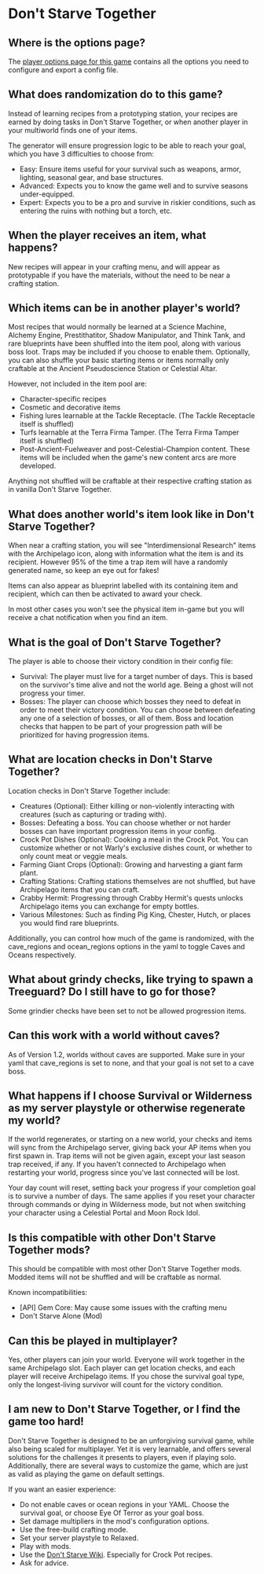 # Don't Starve Together

## Where is the options page?

The [player options page for this game](../player-options) contains all the options you need to configure and export a
config file.

## What does randomization do to this game?

Instead of learning recipes from a prototyping station, your recipes are earned by doing tasks in Don't Starve Together,
or when another player in your multiworld finds one of your items.

The generator will ensure progression logic to be able to reach your goal, which you have 3 difficulties to choose from:
- Easy: Ensure items useful for your survival such as weapons, armor, lighting, seasonal gear, and base structures.
- Advanced: Expects you to know the game well and to survive seasons under-equipped.
- Expert: Expects you to be a pro and survive in riskier conditions, such as entering the ruins with nothing but a torch, etc.

## When the player receives an item, what happens?

New recipes will appear in your crafting menu, and will appear as prototypable if you have the materials, without the need
to be near a crafting station.

## Which items can be in another player's world?

Most recipes that would normally be learned at a Science Machine, Alchemy Engine, Prestithatitor, Shadow Manipulator, and
Think Tank, and rare blueprints have been shuffled into the item pool, along with various boss loot. Traps may be included
if you choose to enable them. Optionally, you can also shuffle your basic starting items or items normally only craftable
at the Ancient Pseudoscience Station or Celestial Altar.

However, not included in the item pool are:
- Character-specific recipes
- Cosmetic and decorative items
- Fishing lures learnable at the Tackle Receptacle. (The Tackle Receptacle itself is shuffled)
- Turfs learnable at the Terra Firma Tamper. (The Terra Firma Tamper itself is shuffled)
- Post-Ancient-Fuelweaver and post-Celestial-Champion content. These items will be included when the game's new content arcs are more developed.

Anything not shuffled will be craftable at their respective crafting station as in vanilla Don't Starve Together.

## What does another world's item look like in Don't Starve Together?

When near a crafting station, you will see "Interdimensional Research" items with the Archipelago icon, along with information
what the item is and its recipient. However 95% of the time a trap item will have a randomly generated name, so keep an eye
out for fakes!

Items can also appear as blueprint labelled with its containing item and recipient, which can then be activated to award your check.

In most other cases you won't see the physical item in-game but you will receive a chat notification when you find an item.

## What is the goal of Don't Starve Together?

The player is able to choose their victory condition in their config file:
- Survival: The player must live for a target number of days. This is based on the survivor's time alive and not the world age.
Being a ghost will not progress your timer.
- Bosses: The player can choose which bosses they need to defeat in order to meet their victory condition. You can choose
between defeating any one of a selection of bosses, or all of them. Boss and location checks that happen to be part of your progression
path will be prioritized for having progression items.

## What are location checks in Don't Starve Together?

Location checks in Don't Starve Together include:
- Creatures (Optional): Either killing or non-violently interacting with creatures (such as capturing or trading with).
- Bosses: Defeating a boss. You can choose whether or not harder bosses can have important progression items in your config.
- Crock Pot Dishes (Optional): Cooking a meal in the Crock Pot. You can customize whether or not Warly's exclusive dishes count,
or whether to only count meat or veggie meals.
- Farming Giant Crops (Optional): Growing and harvesting a giant farm plant.
- Crafting Stations: Crafting stations themselves are not shuffled, but have Archipelago items that you can craft.
- Crabby Hermit: Progressing through Crabby Hermit's quests unlocks Archipelago items you can exchange for empty bottles.
- Various Milestones: Such as finding Pig King, Chester, Hutch, or places you would find rare blueprints.

Additionally, you can control how much of the game is randomized, with the cave_regions and ocean_regions options in the yaml to toggle Caves and
Oceans respectively.

## What about grindy checks, like trying to spawn a Treeguard? Do I still have to go for those?

Some grindier checks have been set to not be allowed progression items.

## Can this work with a world without caves?

As of Version 1.2, worlds without caves are supported. Make sure in your yaml that cave_regions is set to none, and that your goal is not set to a cave boss.

## What happens if I choose Survival or Wilderness as my server playstyle or otherwise regenerate my world?

If the world regenerates, or starting on a new world, your checks and items will sync from the Archipelago server, giving back your AP
items when you first spawn in. Trap items will not be given again, except your last season trap received, if any. If you haven't connected
to Archipelago when restarting your world, progress since you've last connected will be lost.

Your day count will reset, setting back your progress if your completion goal is to survive a number of days. The same applies if
you reset your character through commands or dying in Wilderness mode, but not when switching your character using a Celestial Portal
and Moon Rock Idol.

## Is this compatible with other Don't Starve Together mods?

This should be compatible with most other Don't Starve Together mods. Modded items will not be shuffled and will be craftable as normal.

Known incompatibilities:
- [API] Gem Core: May cause some issues with the crafting menu
- Don't Starve Alone (Mod)

## Can this be played in multiplayer?

Yes, other players can join your world. Everyone will work together in the same Archipelago slot. Each player can get
location checks, and each player will receive Archipelago items. If you chose the survival goal type, only the longest-living
survivor will count for the victory condition.

## I am new to Don't Starve Together, or I find the game too hard!

Don't Starve Together is designed to be an unforgiving survival game, while also being scaled for multiplayer. Yet it is very learnable, and offers several
solutions for the challenges it presents to players, even if playing solo. Additionally, there are several ways to customize the game, which are just as
valid as playing the game on default settings.

If you want an easier experience:
- Do not enable caves or ocean regions in your YAML. Choose the survival goal, or choose Eye Of Terror as your goal boss.
- Set damage multipliers in the mod's configuration options.
- Use the free-build crafting mode.
- Set your server playstyle to Relaxed.
- Play with mods.
- Use the [Don't Starve Wiki](https://dontstarve.wiki.gg). Especially for Crock Pot recipes.
- Ask for advice.
